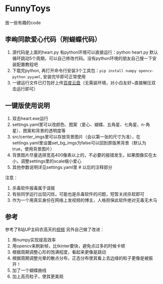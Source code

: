 # FunnyToys
放一些有趣的code

## 李峋同款爱心代码（附蝴蝶代码）
1. 源代码是上面的heart.py 有python环境可以直接运行：python heart.py 默认循环跳动5个周期，可以自己修改代码。没有python环境的朋友自己搜一下安装配置教程吧
2. 下载完python, 再打开命令行安装3个工具包：`pip install numpy opencv-python pyyaml`, 安装完毕即可正常使用
2. 一键运行文件已打包好上传[百度云盘](https://pan.baidu.com/s/1_toPWulu4OFaoeGleBt1aQ?pwd=1ehx)（无需装环境，对小白友好~直接解压双击运行即可）

## 一键版使用说明
1. 双击heart.exe运行
2. settings.yaml里可以改颜色、图案（爱心、蝴蝶、五角星、七角星、n-角星）、图案和背景的透明度等
3. src/center_imgs里可以存放背景图片（会以第一张的尺寸为准），在settings.yaml里设置set_bg_imgs为false可以回到原版黑背景（默认为true，使用背景图片）
4. 背景图片尽量选择宽高400像素以上的，不必要的报错发生，如果图像实在太小，调整settings里的scale缩小爱心
5. 其他参数说明详见settings.yaml里 # 以后的注释部分

注意：
1. 杀毒软件报毒属于误报
2. 有些同学运行出现闪烁，可能也是杀毒软件的问题，短暂关闭杀软即可
3. 作为一个用真实身份在网络上发视频的博主，人格担保此软件绝对无毒无木马

## 参考
参考了B站UP主码农高天的[视频](https://www.bilibili.com/video/BV16g411B7Ff/?spm_id_from=333.880.my_history.page.click&vd_source=ba45c0407ee008ebddccf236e153d82a)
另外自己做了改进：
1. 用numpy实现提高效率
2. 用opencv来刷新帧，比tkinter要快，避免点过多的时候卡顿
3. 根据周期调整心形的饱满程度，看起来更像是跳动
4. 根据周期调整光晕的散点分布，正态分布使其看上去边缘的粒子更像是被振开！
5. 加了一个蝴蝶曲线
6. 加上高亮粒子，使其更美观
